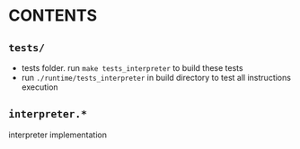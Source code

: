 # CONTENTS

## `tests/`

- tests folder. run `make tests_interpreter` to build these tests
- run `./runtime/tests_interpreter` in build directory to test all instructions execution

## `interpreter.*`

interpreter implementation

